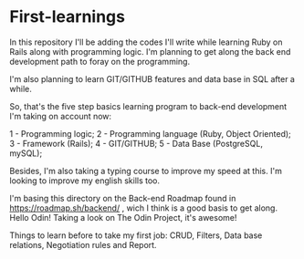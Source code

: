 # First-learnings

In this repository I'll be adding the codes I'll write while learning Ruby on Rails along with programming logic. I'm planning to get along the back end development path to foray on the programming.

I'm also planning to learn GIT/GITHUB features and data base in SQL after a while. 

So, that's the five step basics learning program to back-end development I'm taking on account now:

 1 - Programming logic;
 2 - Programming language (Ruby, Object Oriented);
 3 - Framework (Rails);
 4 - GIT/GITHUB;
 5 - Data Base (PostgreSQL, mySQL);

Besides, I'm also taking a typing course to improve my speed at this. I'm looking to improve my english skills too.

I'm basing this directory on the Back-end Roadmap found in https://roadmap.sh/backend/ , wich I think is a good basis to get along. Hello Odin! Taking a look on The Odin Project, it's awesome!

Things to learn before to take my first job: CRUD, Filters, Data base relations, Negotiation rules and Report.

